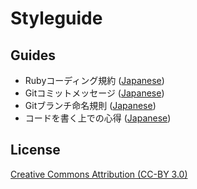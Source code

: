 # Styleguide

## Guides
- Rubyコーディング規約 ([Japanese](ruby.md))
- Gitコミットメッセージ ([Japanese](git.md))
- Gitブランチ命名規則 ([Japanese](branch_name.md))
- コードを書く上での心得 ([Japanese](important.md))

## License

[Creative Commons Attribution (CC-BY 3.0)](http://creativecommons.org/licenses/by/3.0/)
